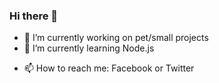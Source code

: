 ### Hi there 👋

<!-- **exequielarroyo/exequielarroyo** is a ✨ _special_ ✨ repository because its `README.md` (this file) appears on your GitHub profile. -->

<!-- Here are some ideas to get you started: -->

- 🔭 I’m currently working on pet/small projects
- 🌱 I’m currently learning Node.js
<!-- - 👯 I’m looking to collaborate on ... -->
<!-- - 🤔 I’m looking for help with ... -->
<!-- - 💬 Ask me about ... -->
- 📫 How to reach me: Facebook or Twitter
<!-- - 😄 Pronouns: ... -->
<!-- - ⚡ Fun fact: ... -->
